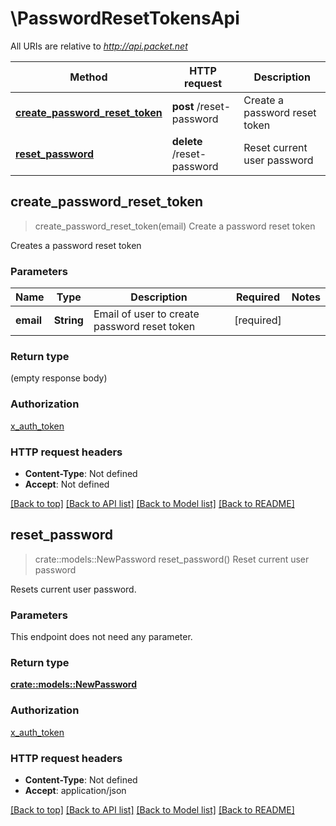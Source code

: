 # \PasswordResetTokensApi

All URIs are relative to *http://api.packet.net*

Method | HTTP request | Description
------------- | ------------- | -------------
[**create_password_reset_token**](PasswordResetTokensApi.md#create_password_reset_token) | **post** /reset-password | Create a password reset token
[**reset_password**](PasswordResetTokensApi.md#reset_password) | **delete** /reset-password | Reset current user password



## create_password_reset_token

> create_password_reset_token(email)
Create a password reset token

Creates a password reset token

### Parameters


Name | Type | Description  | Required | Notes
------------- | ------------- | ------------- | ------------- | -------------
**email** | **String** | Email of user to create password reset token | [required] |

### Return type

 (empty response body)

### Authorization

[x_auth_token](../README.md#x_auth_token)

### HTTP request headers

- **Content-Type**: Not defined
- **Accept**: Not defined

[[Back to top]](#) [[Back to API list]](../README.md#documentation-for-api-endpoints) [[Back to Model list]](../README.md#documentation-for-models) [[Back to README]](../README.md)


## reset_password

> crate::models::NewPassword reset_password()
Reset current user password

Resets current user password.

### Parameters

This endpoint does not need any parameter.

### Return type

[**crate::models::NewPassword**](NewPassword.md)

### Authorization

[x_auth_token](../README.md#x_auth_token)

### HTTP request headers

- **Content-Type**: Not defined
- **Accept**: application/json

[[Back to top]](#) [[Back to API list]](../README.md#documentation-for-api-endpoints) [[Back to Model list]](../README.md#documentation-for-models) [[Back to README]](../README.md)

